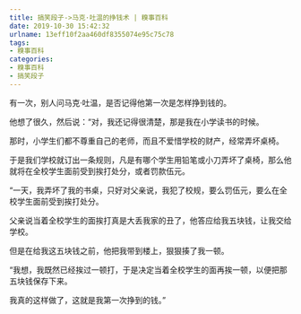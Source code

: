 ```yaml
---
title: 搞笑段子->马克·吐温的挣钱术 | 糗事百科
date: 2019-10-30 15:42:32
urlname: 13eff10f2aa460df8355074e95c75c78
tags: 
- 糗事百科
categories:
- 糗事百科
- 搞笑段子
---
```

有一次，别人问马克·吐温，是否记得他第一次是怎样挣到钱的。

他想了很久，然后说：“对，我还记得很清楚，那是我在小学读书的时候。

那时，小学生们都不尊重自己的老师，而且不爱惜学校的财产，经常弄坏桌椅。

于是我们学校就订出一条规则，凡是有哪个学生用铅笔或小刀弄坏了桌椅，那么他就将在全校学生面前受到挨打处分，或者罚款伍元。

“一天，我弄坏了我的书桌，只好对父亲说，我犯了校规，要么罚伍元，要么在全校学生面前受到挨打处分。

父亲说当着全校学生的面挨打真是大丢我家的丑了，他答应给我五块钱，让我交给学校。

但是在给我这五块钱之前，他把我带到楼上，狠狠揍了我一顿。

“我想，我既然已经挨过一顿打，于是决定当着全校学生的面再挨一顿，以便把那五块钱保存下来。

我真的这样做了，这就是我第一次挣到的钱。”


